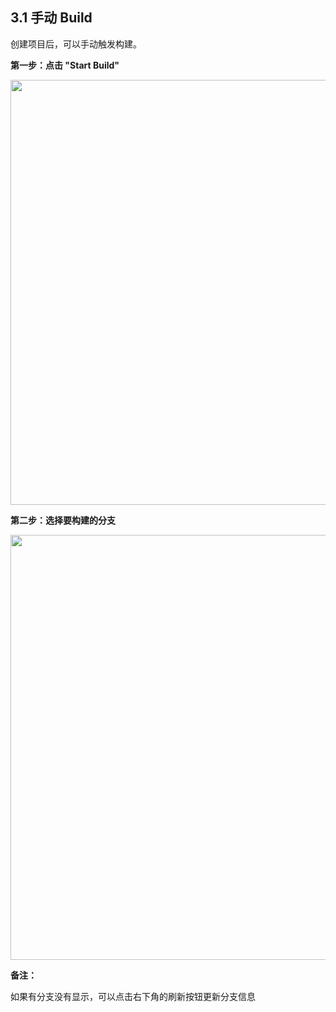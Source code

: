 ## 3.1 手动 Build

创建项目后，可以手动触发构建。

<b>第一步：点击 "Start Build"</b>

<img src="https://dn-shimo-image.qbox.me/cD6UHkVt4hcBul7d.png!thumbnail" width=680>

<b>第二步：选择要构建的分支</b>

<img src="https://dn-shimo-image.qbox.me/7yyzyy5PZvIyM5SD.png!thumbnail" width=680>

<b>备注：</b>

如果有分支没有显示，可以点击右下角的刷新按钮更新分支信息

